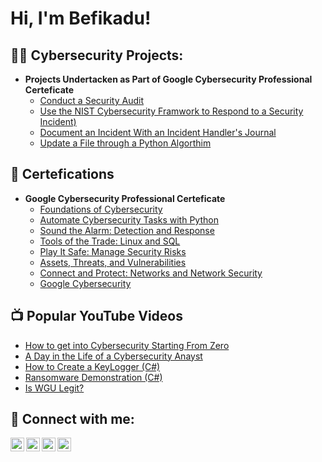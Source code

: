 <h1>Hi, I'm Befikadu! </h1>

<h2>👨‍💻 Cybersecurity Projects:</h2>

- <b>Projects Undertacken as Part of Google Cybersecurity Professional Certeficate</b>
  - [Conduct a Security Audit]()
  - [Use the NIST Cybersecurity Framwork to Respond to a Security Incident)]()
  - [Document an Incident With an Incident Handler's Journal]()
  - [Update a File through a Python Algorthim]()

<h2>📄 Certefications</h2>

- <b>Google Cybersecurity Professional Certeficate</b>
  - [Foundations of Cybersecurity](https://coursera.org/share/67ffd97203de102adb05e69a6621b474)
  - [Automate Cybersecurity Tasks with Python](https://coursera.org/share/396c0d0828b9abf8fdfb071b3a84cdcc)
  - [Sound the Alarm: Detection and Response](https://www.coursera.org/account/accomplishments/verify/UQZJTX78YMNV)
  - [Tools of the Trade: Linux and SQL](https://coursera.org/share/ef3c86919c06f7dd508d46dba01bf3de)
  - [Play It Safe: Manage Security Risks](https://coursera.org/share/68dc442b3c0ac821e17c4674a0e35b8d)
  - [Assets, Threats, and Vulnerabilities](https://coursera.org/share/99f2d7022dd4ded1e66f1aa554c15380)
  - [Connect and Protect: Networks and Network Security](https://coursera.org/share/7755505ed3f96692891668d5ffb04a79)
  - [Google Cybersecurity](https://coursera.org/share/a07f83cc5b54db98a4e9086921f51f77)


<h2>📺 Popular YouTube Videos</h2>

- [How to get into Cybersecurity Starting From Zero](https://www.youtube.com/watch?v=a83ASGn_V_s)
- [A Day in the Life of a Cybersecurity Anayst](https://www.youtube.com/watch?v=uHy3oM7NnoU)
- [How to Create a KeyLogger (C#)](https://www.youtube.com/watch?v=N-L9hklSlNk)
- [Ransomware Demonstration (C#)](https://www.youtube.com/watch?v=OfvdQeh79s0)
- [Is WGU Legit?](https://www.youtube.com/watch?v=E2MwRWxDBkA)

<h2> 🤳 Connect with me:</h2>

[<img align="left" alt="JoshMadakor | YouTube" width="22px" src="https://cdn.jsdelivr.net/npm/simple-icons@v3/icons/youtube.svg" />][youtube]
[<img align="left" alt="JoshMadakor | Twitter" width="22px" src="https://cdn.jsdelivr.net/npm/simple-icons@v3/icons/twitter.svg" />][twitter]
[<img align="left" alt="JoshMadakor | LinkedIn" width="22px" src="https://cdn.jsdelivr.net/npm/simple-icons@v3/icons/linkedin.svg" />][linkedin]
[<img align="left" alt="JoshMadakor | Instagram" width="22px" src="https://cdn.jsdelivr.net/npm/simple-icons@v3/icons/instagram.svg" />][instagram]

[twitter]: https://twitter.com/joshmadakor
[youtube]: https://www.youtube.com/c/joshmadakor
[instagram]: https://www.instagram.com/joshmadakor/
[linkedin]: https://linkedin.com/in/joshmadakor

<!--
**joshmadakor1/joshmadakor1** is a ✨ _special_ ✨ repository because its `README.md` (this file) appears on your GitHub profile.

Here are some ideas to get you started:

- 🔭 I’m currently working on ...
- 🌱 I’m currently learning ...
- 👯 I’m looking to collaborate on ...
- 🤔 I’m looking for help with ...
- 💬 Ask me about ...
- 📫 How to reach me: ...
- 😄 Pronouns: ...
- ⚡ Fun fact: ...
-->
